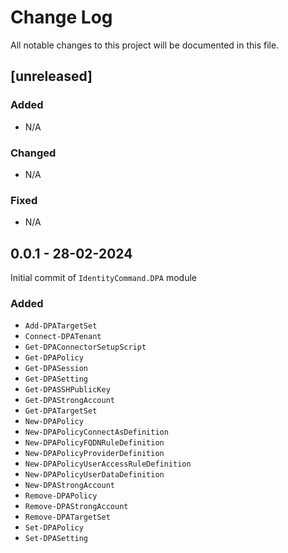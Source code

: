 # Change Log
All notable changes to this project will be documented in this file.

## [unreleased]

### Added
- N/A

### Changed
- N/A

### Fixed
- N/A

## 0.0.1 - 28-02-2024

Initial commit of `IdentityCommand.DPA` module

### Added
- `Add-DPATargetSet`
- `Connect-DPATenant`
- `Get-DPAConnectorSetupScript`
- `Get-DPAPolicy`
- `Get-DPASession`
- `Get-DPASetting`
- `Get-DPASSHPublicKey`
- `Get-DPAStrongAccount`
- `Get-DPATargetSet`
- `New-DPAPolicy`
- `New-DPAPolicyConnectAsDefinition`
- `New-DPAPolicyFQDNRuleDefinition`
- `New-DPAPolicyProviderDefinition`
- `New-DPAPolicyUserAccessRuleDefinition`
- `New-DPAPolicyUserDataDefinition`
- `New-DPAStrongAccount`
- `Remove-DPAPolicy`
- `Remove-DPAStrongAccount`
- `Remove-DPATargetSet`
- `Set-DPAPolicy`
- `Set-DPASetting`
